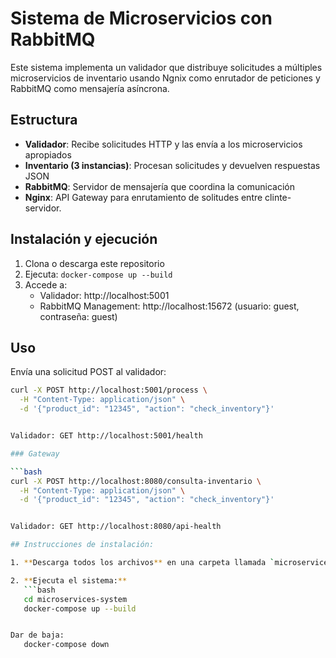# Sistema de Microservicios con RabbitMQ

Este sistema implementa un validador que distribuye solicitudes a múltiples microservicios de inventario usando Ngnix como enrutador de peticiones y RabbitMQ como mensajería asíncrona.

## Estructura

- **Validador**: Recibe solicitudes HTTP y las envía a los microservicios apropiados
- **Inventario (3 instancias)**: Procesan solicitudes y devuelven respuestas JSON
- **RabbitMQ**: Servidor de mensajería que coordina la comunicación
- **Nginx**: API Gateway para enrutamiento de solitudes entre clinte-servidor.

## Instalación y ejecución

1. Clona o descarga este repositorio
2. Ejecuta: `docker-compose up --build`
3. Accede a:
   - Validador: http://localhost:5001
   - RabbitMQ Management: http://localhost:15672 (usuario: guest, contraseña: guest)

## Uso

Envía una solicitud POST al validador:

````bash
curl -X POST http://localhost:5001/process \
  -H "Content-Type: application/json" \
  -d '{"product_id": "12345", "action": "check_inventory"}'


Validador: GET http://localhost:5001/health

### Gateway

```bash
curl -X POST http://localhost:8080/consulta-inventario \
  -H "Content-Type: application/json" \
  -d '{"product_id": "12345", "action": "check_inventory"}'


Validador: GET http://localhost:8080/api-health

## Instrucciones de instalación:

1. **Descarga todos los archivos** en una carpeta llamada `microservices-system`

2. **Ejecuta el sistema:**
   ```bash
   cd microservices-system
   docker-compose up --build


Dar de baja:
   docker-compose down
````
